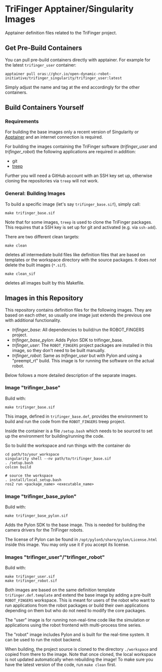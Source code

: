 # TriFinger Apptainer/Singularity Images

Apptainer definition files related to the TriFinger project.


## Get Pre-Build Containers

You can pull pre-build containers directly with apptainer.  For example for the
latest `trifinger_user` container:

    apptainer pull oras://ghcr.io/open-dynamic-robot-initiative/trifinger_singularity/trifinger_user:latest

Simply adjust the name and tag at the end accordingly for the other containers.


## Build Containers Yourself

### Requirements

For building the base images only a recent version of Singularity or
[Apptainer](https://apptainer.org) and an internet connection is required.

For building the images containing the TriFinger software (*trifinger_user* and
*trifinger_robot*) the following applications are required in addition:

- git
- [treep](https://pypi.org/project/treep/)

Further you will need a GitHub account with an SSH key set up, otherwise cloning
the repositories via `treep` will not work.


### General: Building Images

To build a specific image (let's say `trifinger_base.sif`), simply call:

    make trifinger_base.sif

Note that for some images, `treep` is used to clone the TriFinger packages.
This requires that a SSH key is set up for git and activated (e.g. via
`ssh-add`).


There are two different clean targets:

    make clean

deletes all intermediate build files like definition files that are based on
templates or the workspace directory with the source packages.  It does *not*
delete the built images (`*.sif`).

    make clean_sif

deletes all images built by this Makefile.


## Images in this Repository

This repository contains definition files for the following images.  They are
based on each other, so usually one image just extends the previous one with
additional functionality.

- *trifinger_base*:  All dependencies to build/run the ROBOT_FINGERS project.
- *trifinger_base_pylon*:  Adds Pylon SDK to trifinger_base.
- *trifinger_user*:  The `ROBOT_FINGERS` project packages are installed in this
  image, so they don't need to be built manually.
- *trifinger_robot*:  Same as *trifinger_user* but with Pylon and using a
  "preempt_rt" build.  This image is for running the software on the actual
  robot.

Below follows a more detailed description of the separate images.


### Image "trifinger_base"

Build with:

    make trifinger_base.sif

This image, defined in `trifinger_base.def`, provides the environment to build and
run the code from the `ROBOT_FINGERS` treep project.

Inside the container is a file `/setup.bash` which needs to be sourced to set up
the environment for building/running the code.

So to build the workspace and run things with the container do

    cd path/to/your_workspace
    singularity shell --nv path/to/trifinger_base.sif
    . /setup.bash
    colcon build

    # source the workspace
    . install/local_setup.bash
    ros2 run <package_name> <executable_name>


### Image "trifinger_base_pylon"

Build with:

    make trifinger_base_pylon.sif

Adds the Pylon SDK to the base image.  This is needed for building the camera
drivers for the TriFinger robots.

The license of Pylon can be found in `/opt/pylon5/share/pylon/License.html`
inside this image.  You may only use it if you accept its license.


### Images "trifinger_user"/"trifinger_robot"

Build with:

    make trifinger_user.sif
    make trifinger_robot.sif

Both images are based on the same definition template `trifinger.def.template`
and extend the base image by adding a pre-built `ROBOT_FINGERS` workspace.  This
is meant for users of the robot who want to run applications from the robot
packages or build their own applications depending on them but who do not need
to modify the core packages.

The "user" image is for running non-real-time code like the simulation or
applications using the robot frontend with multi-process time series.

The "robot" image includes Pylon and is built for the real-time system.  It can
be used to run the robot backend.

When building, the project source is cloned to the directory `./workspace` and
copied from there to the image.  Note that once cloned, the local workspace is
not updated automatically when rebuilding the image!  To make sure you have the
latest version of the code, run `make clean` first.
